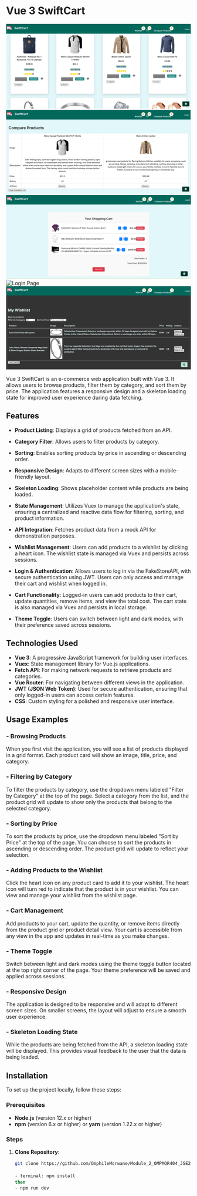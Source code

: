 # Vue 3 SwiftCart

![Home Page](./src/Images/HomePage.png)
![Comparison Page](./src/Images/ComparisonPage.png)
![Cart Page](./src/Images/Cart.png)
![Login Page](./src/Images/Login.png.png)
![WishList DarkMode Page](./src/Images/WishListDakMode.png)

Vue 3 SwiftCart is an e-commerce web application built with Vue 3. It allows users to browse products, filter them by category, and sort them by price. The application features a responsive design and a skeleton loading state for improved user experience during data fetching.

## Features

- **Product Listing**: Displays a grid of products fetched from an API.

- **Category Filter**: Allows users to filter products by category.

- **Sorting**: Enables sorting products by price in ascending or descending order.

- **Responsive Design**: Adapts to different screen sizes with a mobile-friendly layout.

- **Skeleton Loading**: Shows placeholder content while products are being loaded.

- **State Management**: Utilizes Vuex to manage the application's state, ensuring a centralized and reactive data flow for filtering, sorting, and product information.

- **API Integration**: Fetches product data from a mock API for demonstration purposes.

- **Wishlist Management**: Users can add products to a wishlist by clicking a heart icon. The wishlist state is managed via Vuex and persists across sessions.

- **Login & Authentication**: Allows users to log in via the FakeStoreAPI, with secure authentication using JWT. Users can only access and manage their cart and wishlist when logged in.

- **Cart Functionality**: Logged-in users can add products to their cart, update quantities, remove items, and view the total cost. The cart state is also managed via Vuex and persists in local storage.

- **Theme Toggle**: Users can switch between light and dark modes, with their preference saved across sessions.

## Technologies Used

- **Vue 3**: A progressive JavaScript framework for building user interfaces.
- **Vuex**: State management library for Vue.js applications.
- **Fetch API**: For making network requests to retrieve products and categories.
- **Vue Router**: For navigating between different views in the application.
- **JWT (JSON Web Token)**: Used for secure authentication, ensuring that only logged-in users can access certain features.
- **CSS**: Custom styling for a polished and responsive user interface.

## Usage Examples

### - **Browsing Products**

When you first visit the application, you will see a list of products displayed in a grid format. Each product card will show an image, title, price, and category.

### - **Filtering by Category**

To filter the products by category, use the dropdown menu labeled "Filter by Category" at the top of the page. Select a category from the list, and the product grid will update to show only the products that belong to the selected category.

### - **Sorting by Price**

To sort the products by price, use the dropdown menu labeled "Sort by Price" at the top of the page. You can choose to sort the products in ascending or descending order. The product grid will update to reflect your selection.

### - **Adding Products to the Wishlist**

Click the heart icon on any product card to add it to your wishlist. The heart icon will turn red to indicate that the product is in your wishlist. You can view and manage your wishlist from the wishlist page.

### - **Cart Management**

Add products to your cart, update the quantity, or remove items directly from the product grid or product detail view. Your cart is accessible from any view in the app and updates in real-time as you make changes.

### - **Theme Toggle**

Switch between light and dark modes using the theme toggle button located at the top right corner of the page. Your theme preference will be saved and applied across sessions.

### - **Responsive Design**

The application is designed to be responsive and will adapt to different screen sizes. On smaller screens, the layout will adjust to ensure a smooth user experience.

### - **Skeleton Loading State**

While the products are being fetched from the API, a skeleton loading state will be displayed. This provides visual feedback to the user that the data is being loaded.

## Installation

To set up the project locally, follow these steps:

### Prerequisites

- **Node.js** (version 12.x or higher)
- **npm** (version 6.x or higher) or **yarn** (version 1.22.x or higher)

### Steps

1. **Clone Repository**:

   ```bash
   git clone https://github.com/OmphileMorwane/Module_2_OMPMOR404_JSE2407_Group-b_Omphile-Morwane_JSF04.git

   - terminal: npm install
   then
   - npm run dev
   ```
